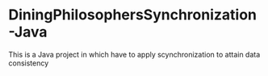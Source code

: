 # DiningPhilosophersSynchronization-Java
This is a Java project in which have to apply scynchronization to attain data consistency
